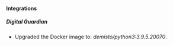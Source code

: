 #### Integrations
##### Digital Guardian
- Upgraded the Docker image to: *demisto/python3:3.9.5.20070*.
